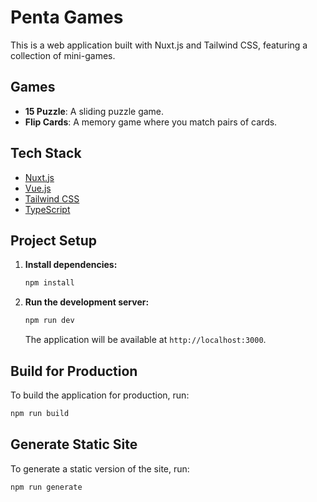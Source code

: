 # Penta Games

This is a web application built with Nuxt.js and Tailwind CSS, featuring a collection of mini-games.

## Games

- **15 Puzzle**: A sliding puzzle game.
- **Flip Cards**: A memory game where you match pairs of cards.

## Tech Stack

- [Nuxt.js](https://nuxt.com/)
- [Vue.js](https://vuejs.org/)
- [Tailwind CSS](https://tailwindcss.com/)
- [TypeScript](https://www.typescriptlang.org/)

## Project Setup

1.  **Install dependencies:**
    ```bash
    npm install
    ```

2.  **Run the development server:**
    ```bash
    npm run dev
    ```
    The application will be available at `http://localhost:3000`.

## Build for Production

To build the application for production, run:

```bash
npm run build
```

## Generate Static Site

To generate a static version of the site, run:

```bash
npm run generate
```